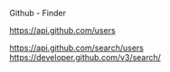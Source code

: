 Github - Finder

https://api.github.com/users

https://api.github.com/search/users
https://developer.github.com/v3/search/
